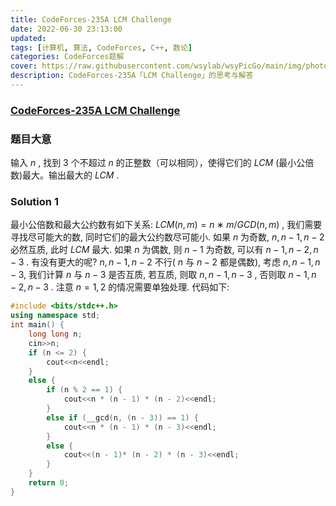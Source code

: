 ```yaml
---
title: CodeForces-235A LCM Challenge 
date: 2022-06-30 23:13:00
updated:
tags: [计算机, 算法, CodeForces, C++, 数论]
categories: CodeForces题解
cover: https://raw.githubusercontent.com/wsylab/wsyPicGo/main/img/photo-1496661274775-a86a124b9df3
description: CodeForces-235A「LCM Challenge」的思考与解答
---
```

### [CodeForces-235A LCM Challenge](https://codeforces.com/problemset/problem/235/A)
### 题目大意
输入 $n$ , 找到 $3$ 个不超过 $n$ 的正整数（可以相同），使得它们的 $LCM$ (最小公倍数)最大。输出最大的 $LCM$ .
### Solution 1
最小公倍数和最大公约数有如下关系: $LCM(n,m)=n∗m/GCD(n,m)$ , 我们需要寻找尽可能大的数, 同时它们的最大公约数尽可能小. 如果 $n$ 为奇数, $n, n - 1, n - 2$ 必然互质, 此时 $LCM$ 最大. 如果 $n$ 为偶数, 则 $n - 1$ 为奇数, 可以有 $n - 1, n - 2, n - 3$ . 有没有更大的呢? $n, n - 1, n - 2$ 不行( $n$ 与 $n - 2$ 都是偶数), 考虑 $n, n - 1, n - 3$, 我们计算 $n$ 与 $n - 3$ 是否互质, 若互质, 则取 $n, n - 1, n - 3$ , 否则取 $n - 1, n - 2, n - 3$ .
注意 $n = 1, 2$ 的情况需要单独处理.
代码如下:
```C++
#include <bits/stdc++.h>
using namespace std;
int main() {
    long long n;
    cin>>n;
    if (n <= 2) {
        cout<<n<<endl;
    }
    else {
        if (n % 2 == 1) {
            cout<<n * (n - 1) * (n - 2)<<endl;
        }
        else if (__gcd(n, (n - 3)) == 1) {
            cout<<n * (n - 1) * (n - 3)<<endl;
        }
        else {
            cout<<(n - 1)* (n - 2) * (n - 3)<<endl;
        }
    }
    return 0;
}
```